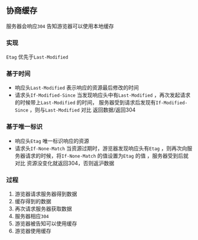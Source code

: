 ##  协商缓存
服务器会响应`304` 告知游览器可以使用本地缓存



###   实现
`Etag` 优先于`Last-Modified` 
###   基于时间
* 响应头`Last-Modified` 
表示响应的资源最后修改的时间
* 请求头`If-Modified-Since` 
当发现响应头中有`Last-Modified` ，再次发起请求的时候带上`Last-Modified` 的时间，
服务器受到请求后发现有`If-Modified-Since` ，则与`Last-Modified` 对比
返回数据/返回304


###   基于唯一标识
* 响应头`Etag` 
唯一标识响应的资源
* 请求头`If-None-Match` 
当资源过期时，游览器发现响应头有`Etag` ，则再次向服务器请求的时候，将`If-None-Match` 的值设置为`Etag` 的值
，服务器受到后就对比
资源没变化就返回304，否则返沪数据


###   过程
1. 游览器请求服务器得到数据
2. 缓存得到的数据
3. 再次请求服务器获取数据
4. 服务器相应`304` 
5. 游览器被告知可以使用缓存
6. 游览器使用缓存 

